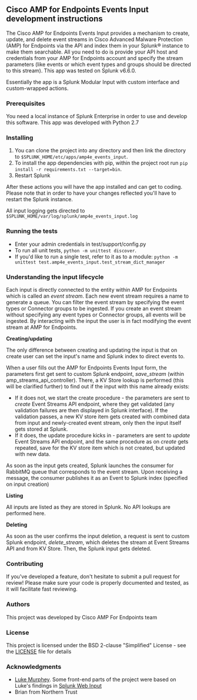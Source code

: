 ## Cisco AMP for Endpoints Events Input development instructions

The Cisco AMP for Endpoints Events Input provides a mechanism to create, update, and delete event streams in
Cisco Advanced Malware Protection (AMP) for Endpoints via the API and index them in your Splunk® instance to make them
searchable. All you need to do is provide your API host and credentials from your AMP for Endpoints account and specify
the stream parameters (like events or which event types and groups should be directed to this stream).
This app was tested on Splunk v6.6.0.

Essentially the app is a Splunk Modular Input with custom interface and custom-wrapped actions.

### Prerequisites

You need a local instance of Splunk Enterprise in order to use and develop this software. This app was developed with
Python 2.7

### Installing

1. You can clone the project into any directory and then link the directory to `$SPLUNK_HOME/etc/apps/amp4e_events_input`.
2. To install the app dependencies with pip, within the project root run
`pip install -r requirements.txt --target=bin`.
3. Restart Splunk

After these actions you will have the app installed and can get to coding. Please note that in order to have your
changes reflected you'll have to restart the Splunk instance.

All input logging gets directed to `$SPLUNK_HOME/var/log/splunk/amp4e_events_input.log`

### Running the tests

- Enter your admin credentials in test/support/config.py
- To run all unit tests, `python -m unittest discover`.
- If you'd like to run a single test, refer to it as to a module:
    `python -m unittest test.amp4e_events_input.test_stream_dict_manager`


### Understanding the input lifecycle

Each input is directly connected to the entity within AMP for Endpoints which is called an *event stream*. Each new event stream
requires a name to generate a queue. You can filter the event stream by specifying the event types or Connector groups to be ingested.
If you create an event stream without specifying any event types or Connector groups, all events will be ingested.
By interacting with the input the user is in fact modifying the event stream at AMP for Endpoints.

**Creating/updating**

The only difference between creating and updating the input is that on create user can set the input's name and Splunk
index to direct events to.

When a user fills out the AMP for Endpoints Events Input form, the parameters first get sent to custom Splunk endpoint, *save_stream*
(within amp_streams_api_controller). There, a KV Store lookup is performed (this will be clarified further) to find out
if the input with this name already exists:
- If it does not, we start the create procedure - the parameters are sent to
*create* Event Streams API endpoint, where they get validated (any validation failures are then displayed in Splunk
interface). If the validation passes, a new KV store item gets created with combined data from input and newly-created
 event stream, only then the input itself gets stored at Splunk.
- If it does, the update procedure kicks in - parameters are sent to *update* Event Streams API endpoint, and the same
procedure as on *create* gets repeated, save for the KV store item which is not created, but updated with new data.

As soon as the input gets created, Splunk launches the consumer for RabbitMQ queue that corresponds to the event stream.
Upon receiving a message, the consumer publishes it as an Event to Splunk index (specified on input creation)


**Listing**

All inputs are listed as they are stored in Splunk. No API lookups are performed here.


**Deleting**

As soon as the user confirms the input deletion, a request is sent to custom Splunk endpoint, *delete_stream*, which
deletes the stream at Event Streams API and from KV Store. Then, the Splunk input gets deleted.


### Contributing

If you've developed a feature, don't hesitate to submit a pull request for review!
Please make sure your code is properly documented and tested, as it will facilitate fast reviewing.

### Authors

This project was developed by Cisco AMP For Endpoints team

### License

This project is licensed under the BSD 2-clause "Simplified" License - see the [LICENSE](LICENSE) file for details

### Acknowledgments

* [Luke Murphey](https://github.com/LukeMurphey). Some front-end parts of the project were based on Luke's findings in
[Splunk Web Input](https://github.com/LukeMurphey/splunk-web-input)
* Brian from Northern Trust
